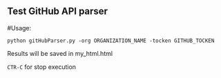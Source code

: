 ## Test GitHub API parser
#Usage:

`python gitHubParser.py -org ORGANIZATION_NAME -tocken GITHUB_TOCKEN`

Results will be saved in my_html.html

`CTR-C` for stop execution